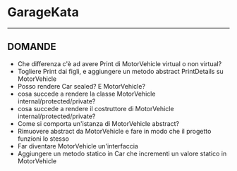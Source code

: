 # GarageKata
---
## DOMANDE
- Che differenza c'è ad avere Print di MotorVehicle virtual o non virtual?
- Togliere Print dai figli, e aggiungere un metodo abstract PrintDetails su MotorVehicle
- Posso rendere Car sealed? E MotorVehicle?
- cosa succede a rendere la classe MotorVehicle internal/protected/private?
- cosa succede a rendere il costruttore di MotorVehicle internal/protected/private?
- Come si comporta un'istanza di MotorVehicle abstract?
- Rimuovere abstract da MotorVehicle e fare in modo che il progetto funzioni lo stesso
- Far diventare MotorVehicle un'interfaccia
- Aggiungere un metodo statico in Car che incrementi un valore statico in MotorVehicle
